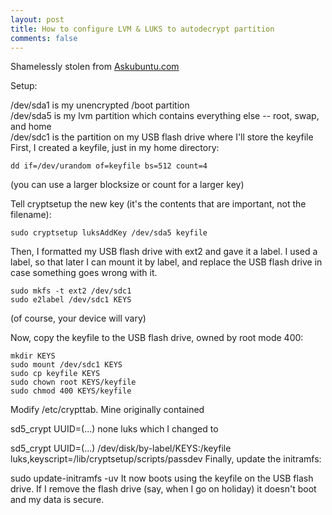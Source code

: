 ```yaml
---
layout: post
title: How to configure LVM & LUKS to autodecrypt partition
comments: false
---
```


Shamelessly stolen from <a href="https://askubuntu.com/questions/59487/how-to-configure-lvm-luks-to-autodecrypt-partition">Askubuntu.com</a>

Setup:

/dev/sda1 is my unencrypted /boot partition<br>
/dev/sda5 is my lvm partition which contains everything else -- root, swap, and home<br>
/dev/sdc1 is the partition on my USB flash drive where I'll store the keyfile<br>
First, I created a keyfile, just in my home directory:

```
dd if=/dev/urandom of=keyfile bs=512 count=4
```
(you can use a larger blocksize or count for a larger key)

Tell cryptsetup the new key (it's the contents that are important, not the filename):

```
sudo cryptsetup luksAddKey /dev/sda5 keyfile
```
Then, I formatted my USB flash drive with ext2 and gave it a label. I used a label, so that later I can mount it by label, and replace the USB flash drive in case something goes wrong with it.

```
sudo mkfs -t ext2 /dev/sdc1
sudo e2label /dev/sdc1 KEYS
```
(of course, your device will vary)

Now, copy the keyfile to the USB flash drive, owned by root mode 400:

```
mkdir KEYS
sudo mount /dev/sdc1 KEYS
sudo cp keyfile KEYS
sudo chown root KEYS/keyfile
sudo chmod 400 KEYS/keyfile
```
Modify /etc/crypttab. Mine originally contained

sd5_crypt UUID=(...) none luks
which I changed to

sd5_crypt UUID=(...) /dev/disk/by-label/KEYS:/keyfile luks,keyscript=/lib/cryptsetup/scripts/passdev
Finally, update the initramfs:

sudo update-initramfs -uv
It now boots using the keyfile on the USB flash drive. If I remove the flash drive (say, when I go on holiday) it doesn't boot and my data is secure.

